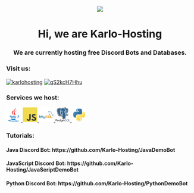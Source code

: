 <p align="middle">
<img src="https://cdn.discordapp.com/attachments/589485476399022130/998314538598416494/9693ba73af495c17c8ac2b2ba2cf0db7.png">
<h1 align="center">Hi, we are Karlo-Hosting</h1>
<h3 align="center">We are currently hosting free Discord Bots and Databases.</h3>

<h3 align="left">Visit us:</h3>
<p align="left">
<a href="https://twitter.com/karlohosting" target="blank"><img align="center" src="https://raw.githubusercontent.com/rahuldkjain/github-profile-readme-generator/master/src/images/icons/Social/twitter.svg" alt="karlohosting" height="30" width="40" /></a>
<a href="https://discord.gg/qS2kcH7Hhu" target="blank"><img align="center" src="https://raw.githubusercontent.com/rahuldkjain/github-profile-readme-generator/master/src/images/icons/Social/discord.svg" alt="qS2kcH7Hhu" height="30" width="40" /></a>
</p>

<h3 align="left">Services we host:</h3>
<p align="left"> <a href="https://www.java.com" target="_blank" rel="noreferrer"> <img src="https://raw.githubusercontent.com/devicons/devicon/master/icons/java/java-original.svg" alt="java" width="40" height="40"/> </a> <a href="https://developer.mozilla.org/en-US/docs/Web/JavaScript" target="_blank" rel="noreferrer"> <img src="https://raw.githubusercontent.com/devicons/devicon/master/icons/javascript/javascript-original.svg" alt="javascript" width="40" height="40"/> </a> <a href="https://www.mysql.com/" target="_blank" rel="noreferrer"> <img src="https://raw.githubusercontent.com/devicons/devicon/master/icons/mysql/mysql-original-wordmark.svg" alt="mysql" width="40" height="40"/> </a> <a href="https://www.postgresql.org" target="_blank" rel="noreferrer"> <img src="https://raw.githubusercontent.com/devicons/devicon/master/icons/postgresql/postgresql-original-wordmark.svg" alt="postgresql" width="40" height="40"/> </a> <a href="https://www.python.org" target="_blank" rel="noreferrer"> <img src="https://raw.githubusercontent.com/devicons/devicon/master/icons/python/python-original.svg" alt="python" width="40" height="40"/> </a> </p>
<h3 align="left">Tutorials:</h3>
<h4>Java Discord Bot: https://github.com/Karlo-Hosting/JavaDemoBot</h4>
<h4> JavaScript Discord Bot: https://github.com/Karlo-Hosting/JavaScriptDemoBot </h4>
<h4>Python Discord Bot: https://github.com/Karlo-Hosting/PythonDemoBot</h4>

